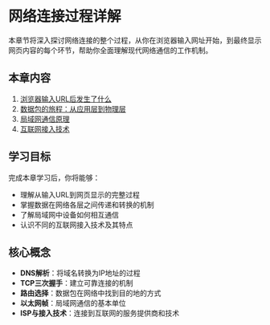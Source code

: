 # 网络连接过程详解

本章节将深入探讨网络连接的整个过程，从你在浏览器输入网址开始，到最终显示网页内容的每个环节，帮助你全面理解现代网络通信的工作机制。

## 本章内容

1. [浏览器输入URL后发生了什么](./url-to-webpage.md)
2. [数据包的旅程：从应用层到物理层](./data-journey.md)
3. [局域网通信原理](./lan-communication.md)
4. [互联网接入技术](./internet-access.md)

## 学习目标

完成本章学习后，你将能够：

- 理解从输入URL到网页显示的完整过程
- 掌握数据在网络各层之间传递和转换的机制
- 了解局域网中设备如何相互通信
- 认识不同的互联网接入技术及其特点

## 核心概念

- **DNS解析**：将域名转换为IP地址的过程
- **TCP三次握手**：建立可靠连接的机制
- **路由选择**：数据包在网络中找到目的地的方式
- **以太网帧**：局域网通信的基本单位
- **ISP与接入技术**：连接到互联网的服务提供商和技术 